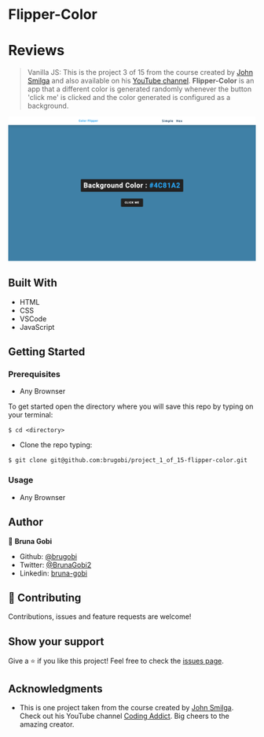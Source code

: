 # Flipper-Color

# Reviews

> Vanilla JS: This is the project 3 of 15 from the course created by [John Smilga](https://www.johnsmilga.com) and also available on his [YouTube channel](https://www.youtube.com/watch?v=c5SIG7Ie0dM&list=PLnHJACx3NwAey1IiiYmxFbXxieMYqnBKF). **Flipper-Color** is an app that a different color is generated randomly whenever the button 'click me' is clicked and the color generated is configured as a background.

![home_page](home.png)

## Built With

- HTML
- CSS
- VSCode
- JavaScript

## Getting Started

### Prerequisites

- Any Brownser

To get started open the directory where you will save this repo by typing on your terminal:

```
$ cd <directory>
```

- Clone the repo typing:

```
$ git clone git@github.com:brugobi/project_1_of_15-flipper-color.git

```

### Usage

- Any Brownser

## Author

👤 **Bruna Gobi**

- Github: [@brugobi](https://github.com/brugobi)
- Twitter: [@BrunaGobi2](https://twitter.com/BrunaGobi2)
- Linkedin: [bruna-gobi](https://www.linkedin.com/in/bruna-gobi/)

## 🤝 Contributing

Contributions, issues and feature requests are welcome!

## Show your support

Give a ⭐️ if you like this project!
Feel free to check the [issues page](issues/).

## Acknowledgments

- This is one project taken from the course created by [John Smilga](https://www.johnsmilga.com). Check out his YouTube channel [Coding Addict](https://www.youtube.com/codingaddict). Big cheers to the amazing creator.
